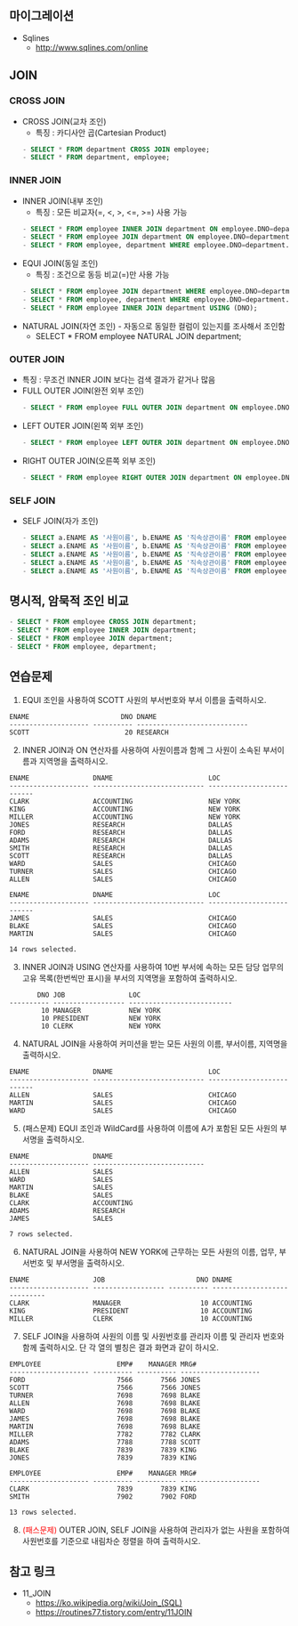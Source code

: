 ## 마이그레이션
* Sqlines
  - http://www.sqlines.com/online
  
## JOIN
### CROSS JOIN
* CROSS JOIN(교차 조인) 
  - 특징 : 카디사안 곱(Cartesian Product)
  ```sql
  - SELECT * FROM department CROSS JOIN employee;  
  - SELECT * FROM department, employee;
  ```
### INNER JOIN
* INNER JOIN(내부 조인) 
  - 특징 : 모든 비교자(=, <, >, <=, >=) 사용 가능
  ```sql
  - SELECT * FROM employee INNER JOIN department ON employee.DNO=department.DNO;
  - SELECT * FROM employee JOIN department ON employee.DNO=department.DNO;
  - SELECT * FROM employee, department WHERE employee.DNO=department.DNO;
  ```
* EQUI JOIN(동일 조인) 
  - 특징 : 조건으로 동등 비교(=)만 사용 가능
  ```sql
  - SELECT * FROM employee JOIN department WHERE employee.DNO=department.DNO;  
  - SELECT * FROM employee, department WHERE employee.DNO=department.DNO;  
  - SELECT * FROM employee INNER JOIN department USING (DNO);
  ```
* NATURAL JOIN(자연 조인) - 자동으로 동일한 컬럼이 있는지를 조사해서 조인함
  - SELECT * FROM employee NATURAL JOIN department;
### OUTER JOIN
* 특징 : 무조건 INNER JOIN 보다는 검색 결과가 같거나 많음
* FULL OUTER JOIN(완전 외부 조인)
  ```sql
  - SELECT * FROM employee FULL OUTER JOIN department ON employee.DNO = department.DNO;  
  ```
* LEFT OUTER JOIN(왼쪽 외부 조인)
  ```sql
  - SELECT * FROM employee LEFT OUTER JOIN department ON employee.DNO = department.DNO;  
  ```
* RIGHT OUTER JOIN(오른쪽 외부 조인)
  ```sql
  - SELECT * FROM employee RIGHT OUTER JOIN department ON employee.DNO = department.DNO;
  ```
### SELF JOIN
* SELF JOIN(자가 조인)
  ```sql
  - SELECT a.ENAME AS '사원이름', b.ENAME AS '직속상관이름' FROM employee a INNER JOIN employee b ON a.MANAGER=b.DNO
  - SELECT a.ENAME AS '사원이름', b.ENAME AS '직속상관이름' FROM employee a JOIN employee b ON a.MANAGER=b.DNO
  - SELECT a.ENAME AS '사원이름', b.ENAME AS '직속상관이름' FROM employee a INNER JOIN employee b WHERE a.MANAGER=b.DNO
  - SELECT a.ENAME AS '사원이름', b.ENAME AS '직속상관이름' FROM employee a JOIN employee b WHERE a.MANAGER=b.DNO
  - SELECT a.ENAME AS '사원이름', b.ENAME AS '직속상관이름' FROM employee a, employee b WHERE a.MANAGER=b.DNO
  ```

## 명시적, 암묵적 조인 비교
  ```sql
  - SELECT * FROM employee CROSS JOIN department;
  - SELECT * FROM employee INNER JOIN department;
  - SELECT * FROM employee JOIN department;
  - SELECT * FROM employee, department;
  ```

## 연습문제
1. EQUI 조인을 사용하여 SCOTT 사원의 부서번호와 부서 이름을 출력하시오.
```console
ENAME                       DNO DNAME
-------------------- ---------- ----------------------------
SCOTT                        20 RESEARCH
```
2. INNER JOIN과 ON 연산자를 사용하여 사원이름과 함께 그 사원이 소속된 부서이름과 지역명을 출력하시오.
```console
ENAME                DNAME                        LOC
-------------------- ---------------------------- --------------------------
CLARK                ACCOUNTING                   NEW YORK
KING                 ACCOUNTING                   NEW YORK
MILLER               ACCOUNTING                   NEW YORK
JONES                RESEARCH                     DALLAS
FORD                 RESEARCH                     DALLAS
ADAMS                RESEARCH                     DALLAS
SMITH                RESEARCH                     DALLAS
SCOTT                RESEARCH                     DALLAS
WARD                 SALES                        CHICAGO
TURNER               SALES                        CHICAGO
ALLEN                SALES                        CHICAGO

ENAME                DNAME                        LOC
-------------------- ---------------------------- --------------------------
JAMES                SALES                        CHICAGO
BLAKE                SALES                        CHICAGO
MARTIN               SALES                        CHICAGO

14 rows selected.
```
3. INNER JOIN과 USING 연산자를 사용하여 10번 부서에 속하는 모든 담당 업무의 고유 목록(한번씩만 표시)을 부서의 지역명을 포함하여 출력하시오.
```console
       DNO JOB                LOC
---------- ------------------ --------------------------
        10 MANAGER            NEW YORK
        10 PRESIDENT          NEW YORK
        10 CLERK              NEW YORK
```
4. NATURAL JOIN을 사용하여 커미션을 받는 모든 사원의 이름, 부서이름, 지역명을 출력하시오.
```console
ENAME                DNAME                        LOC
-------------------- ---------------------------- --------------------------
ALLEN                SALES                        CHICAGO
MARTIN               SALES                        CHICAGO
WARD                 SALES                        CHICAGO
```
5. (패스문제) EQUI 조인과 WildCard를 사용하여 이름에 A가 포함된 모든 사원의 부서명을 출력하시오.
```console
ENAME                DNAME
-------------------- ----------------------------
ALLEN                SALES
WARD                 SALES
MARTIN               SALES
BLAKE                SALES
CLARK                ACCOUNTING
ADAMS                RESEARCH
JAMES                SALES

7 rows selected.
```
6. NATURAL JOIN을 사용하여 NEW YORK에 근무하는 모든 사원의 이름, 업무, 부서번호 및 부서명을 출력하시오.
```console
ENAME                JOB                       DNO DNAME
-------------------- ------------------ ---------- ----------------------------
CLARK                MANAGER                    10 ACCOUNTING
KING                 PRESIDENT                  10 ACCOUNTING
MILLER               CLERK                      10 ACCOUNTING
```
7. SELF JOIN을 사용하여 사원의 이름 및 사원번호를 관리자 이름 및 관리자 번호와 함께 출력하시오. 단 각 열의 별칭은 결과 화면과 같이 하시오.
```console
EMPLOYEE                   EMP#    MANAGER MRG#
-------------------- ---------- ---------- --------------------
FORD                       7566       7566 JONES
SCOTT                      7566       7566 JONES
TURNER                     7698       7698 BLAKE
ALLEN                      7698       7698 BLAKE
WARD                       7698       7698 BLAKE
JAMES                      7698       7698 BLAKE
MARTIN                     7698       7698 BLAKE
MILLER                     7782       7782 CLARK
ADAMS                      7788       7788 SCOTT
BLAKE                      7839       7839 KING
JONES                      7839       7839 KING

EMPLOYEE                   EMP#    MANAGER MRG#
-------------------- ---------- ---------- --------------------
CLARK                      7839       7839 KING
SMITH                      7902       7902 FORD

13 rows selected.
```

8. <span style="color:red;">(패스문제)</span> OUTER JOIN, SELF JOIN을 사용하여 관리자가 없는 사원을 포함하여 사원번호를 기준으로 내림차순 정렬을 하여 출력하시오.

## 참고 링크
* 11_JOIN
  - https://ko.wikipedia.org/wiki/Join_(SQL)
  - https://routines77.tistory.com/entry/11JOIN
    
    
